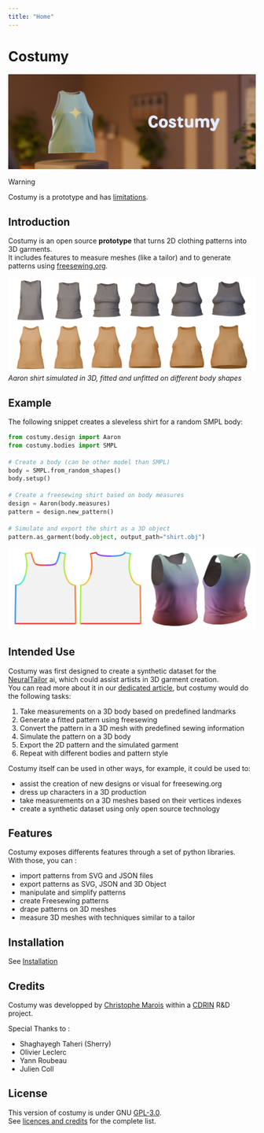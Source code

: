 ```yaml
---
title: "Home"
---
```


# Costumy


![3D render of an interior scene. The foreground shows a floating tanktop in blue on the left. "Costumy" can be read on the right." ](assets/media/costumy_banner.png)

> [!WARNING]
> Costumy is a prototype and has [limitations](About/limitations.md).

## Introduction

Costumy is an open source **prototype** that turns 2D clothing patterns into 3D garments.  
It includes features to measure meshes (like a tailor) and to generate patterns using [freesewing.org](https://freesewing.org/).

![Two rows of 3D garments, the first in gray is unfitted, the second in orange is fitted](assets/media/simulated_garments.png)
*Aaron shirt simulated in 3D, fitted and unfitted on different body shapes*

## Example

The following snippet creates a sleveless shirt for a random SMPL body:

```python
from costumy.design import Aaron 
from costumy.bodies import SMPL 

# Create a body (can be other model than SMPL)
body = SMPL.from_random_shapes()
body.setup()

# Create a freesewing shirt based on body measures
design = Aaron(body.measures)
pattern = design.new_pattern()

# Simulate and export the shirt as a 3D object
pattern.as_garment(body.object, output_path="shirt.obj")

```

![Aaron shirt in 2D and in 3D](assets/media/cover.png)

## Intended Use

Costumy was first designed to create a synthetic dataset for the [NeuralTailor](https://github.com/maria-korosteleva/Garment-Pattern-Estimation) ai, which could assist artists in 3D garment creation.  
You can read more about it in our [dedicated article](https://www.cdrin.com/en/ai-assisted-costume-creation/), but costumy would do the following tasks:

1) Take measurements on a 3D body based on predefined landmarks
2) Generate a fitted pattern using freesewing
3) Convert the pattern in a 3D mesh with predefined sewing information
4) Simulate the pattern on a 3D body
5) Export the 2D pattern and the simulated garment
6) Repeat with different bodies and pattern style

Costumy itself can be used in other ways, for example, it could be used to:

- assist the creation of new designs or visual for freesewing.org
- dress up characters in a 3D production
- take measurements on a 3D meshes based on their vertices indexes
- create a synthetic dataset using only open source technology

## Features

Costumy exposes differents features through a set of python libraries.  
With those, you can :

- import patterns from SVG and JSON files
- export patterns as SVG, JSON and 3D Object
- manipulate and simplify patterns
- create Freesewing patterns
- drape patterns on 3D meshes
- measure 3D meshes with techniques similar to a tailor

## Installation

See [Installation](docs/installation.md)

## Credits

Costumy was developped by [Christophe Marois](https://github.com/Qaqelol) within a [CDRIN](https://www.cdrin.com/) R&D project.  

Special Thanks to :

- Shaghayegh Taheri (Sherry)
- Olivier Leclerc
- Yann Roubeau
- Julien Coll

## License

This version of costumy is under GNU [GPL-3.0](https://www.gnu.org/licenses/gpl-3.0.html).  
See [licences and credits](docs/About/licenses.md) for the complete list.
